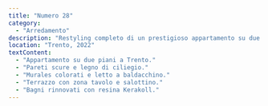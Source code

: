 ```yaml
---
title: "Numero 28"
category:
  - "Arredamento"
description: "Restyling completo di un prestigioso appartamento su due piani a Trento. Pareti scure e legno di ciliegio creano un contrasto moderno. Murales colorati, open space con living e cucina, letto a baldacchino. Terrazzo con zona tavolo e salottino. Bagni rinnovati con resina Kerakoll."
location: "Trento, 2022"
textContent:
  - "Appartamento su due piani a Trento."
  - "Pareti scure e legno di ciliegio."
  - "Murales colorati e letto a baldacchino."
  - "Terrazzo con zona tavolo e salottino."
  - "Bagni rinnovati con resina Kerakoll."
---
```

